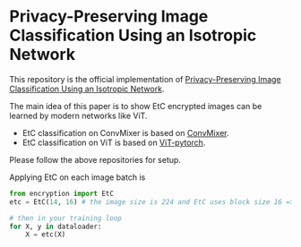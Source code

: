 # Privacy-Preserving Image Classification Using an Isotropic Network

This repository is the official implementation of [Privacy-Preserving Image Classification Using an Isotropic Network](https://ieeexplore.ieee.org/document/9760030). 


The main idea of this paper is to show EtC encrypted images can be learned by
modern networks like ViT.

* EtC classification on ConvMixer is based on [ConvMixer](https://github.com/locuslab/convmixer).
* EtC classification on ViT is based on [ViT-pytorch](https://github.com/jeonsworld/ViT-pytorch).

Please follow the above repositories for setup.

Applying EtC on each image batch is

```python
from encryption import EtC
etc = EtC(14, 16) # the image size is 224 and EtC uses block size 16 => 16 * 14 = 224

# then in your training loop
for X, y in dataloader:
	X = etc(X)
```
